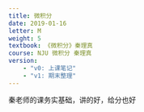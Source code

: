 ```yaml
---
title: 微积分
date: 2019-01-16
letter: M
weight: 5
textbook: 《微积分》秦理真
course: NJU 微积分 秦理真
version:
    - "v0: 上课笔记"
    - "v1: 期末整理"
---
```


秦老师的课务实基础，讲的好，给分也好
